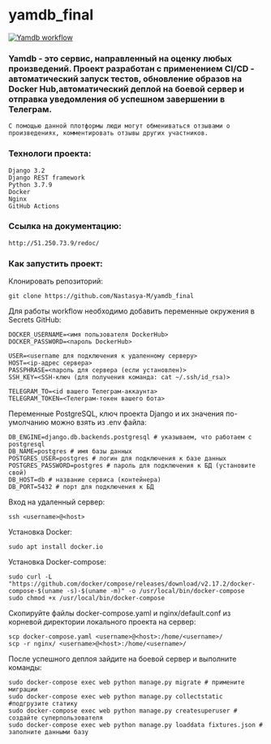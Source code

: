 # yamdb_final

[![Yamdb workflow](https://github.com/Praskovya39/yamdb_final/actions/workflows/yamdb_workflow.yml/badge.svg)](https://github.com/Praskovya39/yamdb_final/actions/workflows/yamdb_workflow.yml)

### Yamdb - это сервис, направленный на оценку любых произведений. Проект разработан с применением CI/CD - автоматический запуск тестов, обновление образов на Docker Hub,автоматический деплой на боевой сервер и отправка уведомления об успешном завершении в Телеграм.
```
С помощью данной плотформы люди могут обмениваться отзывами о произведениях, комментировать отзывы других участников.
```

### Технологи проекта:
```
Django 3.2
Django REST framework
Python 3.7.9
Docker
Nginx
GitHub Actions
```

### Ссылка на документацию:
```
http://51.250.73.9/redoc/
```
### Как запустить проект:
Клонировать репозиторий:
```
git clone https://github.com/Nastasya-M/yamdb_final
```

Для работы workflow необходимо добавить переменные окружения в Secrets GitHub:
```
DOCKER_USERNAME=<имя пользователя DockerHub>
DOCKER_PASSWORD=<пароль DockerHub>

USER=<username для подключения к удаленному серверу>
HOST=<ip-адрес сервера>
PASSPHRASE=<пароль для сервера (если установлен)>
SSH_KEY=<SSH-ключ (для получения команда: cat ~/.ssh/id_rsa)>

TELEGRAM_TO=<id вашего Телеграм-аккаунта>
TELEGRAM_TOKEN=<Телеграм-токен вашего бота>
```
Переменные PostgreSQL, ключ проекта Django и их значения по-умолчанию можно взять из .env файла:
```
DB_ENGINE=django.db.backends.postgresql # указываем, что работаем с postgresql
DB_NAME=postgres # имя базы данных
POSTGRES_USER=postgres # логин для подключения к базе данных
POSTGRES_PASSWORD=postgres # пароль для подключения к БД (установите свой)
DB_HOST=db # название сервиса (контейнера)
DB_PORT=5432 # порт для подключения к БД
```
Вход на удаленный сервер:
```
ssh <username>@<host>
```

Установка Docker:
```
sudo apt install docker.io
```

Установка Docker-compose:
```
sudo curl -L "https://github.com/docker/compose/releases/download/v2.17.2/docker-compose-$(uname -s)-$(uname -m)" -o /usr/local/bin/docker-compose
sudo chmod +x /usr/local/bin/docker-compose
```

Скопируйте файлы docker-compose.yaml и nginx/default.conf из корневой директории локального проекта на сервер:
```
scp docker-compose.yaml <username>@<host>:/home/<username>/
scp -r nginx/ <username>@<host>:/home/<username>/
```
После успешного деплоя зайдите на боевой сервер и выполните команды:
```
sudo docker-compose exec web python manage.py migrate # примените миграции
sudo docker-compose exec web python manage.py collectstatic #подгрузите статику
sudo docker-compose exec web python manage.py createsuperuser # создайте суперпользователя
sudo docker-compose exec web python manage.py loaddata fixtures.json # заполните данными базу
```